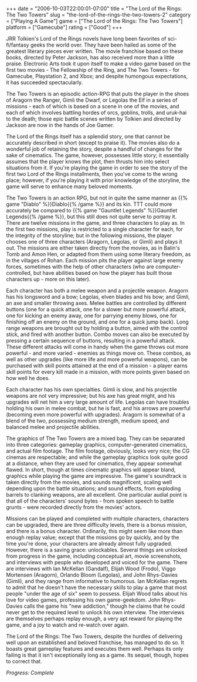 +++
date = "2006-10-03T22:00:01-07:00"
title = "The Lord of the Rings: The Two Towers"
slug = "the-lord-of-the-rings-the-two-towers-2"
category = ["Playing A Game"]
game = ["The Lord of the Rings: The Two Towers"]
platform = ["Gamecube"]
rating = ["Good"]
+++

JRR Tolkien's Lord of the Rings novels have long been favorites of sci-fi/fantasy geeks the world over. They have been hailed as some of the greatest literary pieces ever written. The movie franchise based on these books, directed by Peter Jackson, has also received more than a little praise. Electronic Arts took it upon itself to make a video game based on the first two movies - The Fellowship of the Ring, and The Two Towers - for Gamecube, Playstation 2, and Xbox; and despite humongous expectations, it has succeeded spectacularly.

The Two Towers is an episodic action-RPG that puts the player in the shoes of Aragorn the Ranger, Gimli the Dwarf, or Legolas the Elf in a series of missions - each of which is based on a scene in one of the movies, and each of which involves battling hordes of orcs, goblins, trolls, and uruk-hai to the death; those epic battle scenes written by Tolkien and directed by Jackson are now in the hands of Joe Gamer.

The Lord of the Rings itself has a splendid story, one that cannot be accurately described in short (except to praise it). The movies also do a wonderful job of retaining the story, despite a handful of changes for the sake of cinematics. The game, however, possesses little story; it essentially assumes that the player knows the plot, then thrusts him into select situations from it. If you're playing the game in order to see the story of the first two Lord of the Rings installments, then you've come to the wrong place; however, if you're playing it with prior knowledge of the storyline, the game will serve to enhance many beloved moments.

The Two Towers is an action RPG, but not in quite the same manner as {{% game "Diablo" %}}Diablo{{% /game %}} and its kin. TTT could more accurately be compared to {{% game "Gauntlet Legends" %}}Gauntlet Legends{{% /game %}}, but this still does not quite serve to portray it. There are twelve missions in the game, and three characters to play as. In the first two missions, play is restricted to a single character for each, for the integrity of the storyline; but in the following missions, the player chooses one of three characters (Aragorn, Legolas, or Gimli) and plays it out. The missions are either taken directly from the movies, as in Balin's Tomb and Amon Hen, or adapted from them using some literary freedom, as in the villages of Rohan. Each mission pits the player against large enemy forces, sometimes with the help of other characters (who are computer-controlled, but have abilities based on how the player has built those characters up - more on this later).

Each character has both a melee weapon and a projectile weapon. Aragorn has his longsword and a bow; Legolas, elven blades and his bow; and Gimli, an axe and smaller throwing axes. Melee battles are controlled by different buttons (one for a quick attack, one for a slower but more powerful attack, one for kicking an enemy away, one for parrying enemy blows, one for finishing off an enemy on the ground, and one for a quick jump back). Long range weapons are brought out by holding a button, aimed with the control stick, and fired with another button. Combo moves can also be executed by pressing a certain sequence of buttons, resulting in a powerful attack. These different attacks will come in handy when the game throws out more powerful - and more varied - enemies as things move on. These combos, as well as other upgrades (like more life and more powerful weapons), can be purchased with skill points attained at the end of a mission - a player earns skill points for every kill made in a mission, with more points given based on how well he does.

Each character has his own specialties. Gimli is slow, and his projectile weapons are not very impressive; but his axe has great might, and his upgrades will net him a very large amount of life. Legolas can have troubles holding his own in melee combat, but he is fast, and his arrows are powerful (becoming even more powerful with upgrades). Aragorn is somewhat of a blend of the two, possessing medium strength, medium speed, and balanced melee and projectile abilities.

The graphics of The Two Towers are a mixed bag. They can be separated into three categories: gameplay graphics, computer-generated cinematics, and actual film footage. The film footage, obviously, looks very nice; the CG cinemas are respectable; and while the gameplay graphics look quite good at a distance, when they are used for cinematics, they appear somewhat flawed. In short, though at times cinematic graphics will appear bland, graphics while playing the game are impressive. The game's soundtrack is taken directly from the movies, and sounds magnificent, scaling well depending upon the battle situations; and sound effects, from exploding barrels to clanking weapons, are all excellent. One particular audial point is that all of the characters' sound bytes - from spoken speech to battle grunts - were recorded directly from the movies' actors.

Missions can be played and completed with multiple characters, characters can be upgraded, there are three difficulty levels, there is a bonus mission, and there is a bonus character. Ordinarily, this might seem like more than enough replay value; except that the missions go by quickly, and by the time you're done, your characters are already almost fully upgraded. However, there is a saving grace: unlockables. Several things are unlocked from progress in the game, including conceptual art, movie screenshots, and interviews with people who developed and voiced for the game. There are interviews with Ian McKellan (Gandalf), Elijah Wood (Frodo), Viggo Mortensen (Aragorn), Orlando Bloom (Legolas), and John Rhys-Davies (Gimli), and they range from informative to humorous. Ian McKellan regrets to admit that he doesn't have the necessary skills to play a game that most people "under the age of six" seem to possess. Elijah Wood talks about his love for video games, professing his own game-geekdom. John Rhys-Davies calls the game his "new addiction," though he claims that he could never get to the required level to unlock his own interview. The interviews are themselves perhaps replay enough, a very apt reward for playing the game, and a joy to watch and re-watch over again.

The Lord of the Rings: The Two Towers, despite the hurdles of delivering well upon an established and beloved franchise, has managed to do so. It boasts great gameplay features and executes them well. Perhaps its only failing is that it isn't exceptionally long as a game. Its sequel, though, hopes to correct that.

<i>Progress: Complete</i>